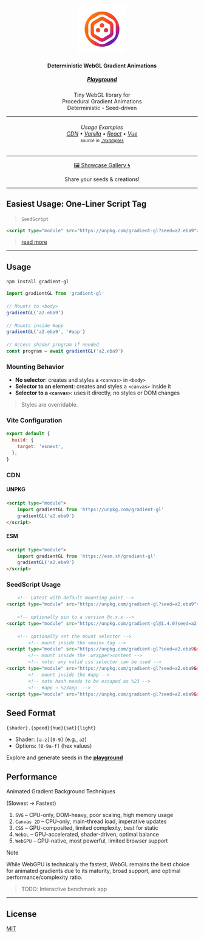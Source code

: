 <div align="center">
    <img src="docs/public/logo.png" alt="demo" height="128" />
    <h4>Deterministic WebGL Gradient Animations</h4>
    <h5>
        <a href="https://metaory.github.io/gradient-gl/" target="_blank">Playground</a>
    </h5>
    <p>
        Tiny WebGL library for
        <br>
        Procedural Gradient Animations
        <br>
        Deterministic - Seed-driven
    </p>
</div>

---

<div align="center">
    <h6>
        Usage Examples
        <br>
        <a href="https://metaory.github.io/gradient-gl/cdn-vanilla/" target="_blank">CDN</a> •
        <a href="https://metaory.github.io/gradient-gl/vite-vanilla/" target="_blank">Vanilla</a> •
        <a href="https://metaory.github.io/gradient-gl/vite-react/" target="_blank">React</a> •
        <a href="https://metaory.github.io/gradient-gl/vite-vue/" target="_blank">Vue</a>
        <br>
        <small>source in <a href="https://github.com/metaory/gradient-gl/tree/master/examples" target="_blank">./examples</a></small>
    </h6>
    <hr>
    <p>
        <a href="https://github.com/metaory/gradient-gl/discussions/5" target="_blank">
            🖼️ Showcase Gallery 🌀
        </a>
    </p>
    Share your seeds & creations!
</div>

---

## Easiest Usage: One-Liner Script Tag

> `SeedScript`

```html
<script type="module" src="https://unpkg.com/gradient-gl?seed=a2.eba9"></script>
```

> [read more](#seedscript-usage)

---

## Usage

```sh
npm install gradient-gl
```

```javascript
import gradientGL from 'gradient-gl'

// Mounts to <body>
gradientGL('a2.eba9')

// Mounts inside #app
gradientGL('a2.eba9', '#app')

// Access shader program if needed
const program = await gradientGL('a2.eba9')
```

### Mounting Behavior

- **No selector**: creates and styles a `<canvas>` in `<body>`
- **Selector to an element**: creates and styles a `<canvas>` inside it
- **Selector to a `<canvas>`**: uses it directly, no styles or DOM changes

> Styles are overridable.

### Vite Configuration

```js
export default {
  build: {
    target: 'esnext',
  },
}
```

### CDN

#### UNPKG

```html
<script type="module">
    import gradientGL from 'https://unpkg.com/gradient-gl'
    gradientGL('a2.eba9')
</script>
```

#### ESM

```html
<script type="module">
    import gradientGL from 'https://esm.sh/gradient-gl'
    gradientGL('a2.eba9')
</script>
```

### SeedScript Usage

```html
    <!-- Latest with default mounting point -->
<script type="module" src="https://unpkg.com/gradient-gl?seed=a2.eba9"></script>

    <!-- optionally pin to a version @x.x.x -->
<script type="module" src="https://unpkg.com/gradient-gl@1.4.0?seed=a2.eba9"></script>

    <!-- optionally set the mount selector -->
        <!-- mount inside the <main> tag -->
<script type="module" src="https://unpkg.com/gradient-gl?seed=a2.eba9&selector=main"></script>
        <!-- mount inside the .wrapper>content -->
        <!-- note: any valid css selector can be used -->
<script type="module" src="https://unpkg.com/gradient-gl?seed=a2.eba9&selector=.wrapper>.content"></script>
        <!-- mount inside the #app -->
        <!-- note hash needs to be escaped as %23 -->
        <!-- #app → %23app  -->
<script type="module" src="https://unpkg.com/gradient-gl?seed=a2.eba9&selector=%23app"></script>
```

## Seed Format

`{shader}.{speed}{hue}{sat}{light}`

- Shader: `[a-z][0-9]` (e.g., `a2`)
- Options: `[0-9a-f]` (hex values)

Explore and generate seeds in the <b><a href="https://metaory.github.io/gradient-gl/" target="_blank">playground</a></b>

## Performance

Animated Gradient Background Techniques

(Slowest → Fastest)

1. `SVG` – CPU-only, DOM-heavy, poor scaling, high memory usage
2. `Canvas 2D` – CPU-only, main-thread load, imperative updates
3. `CSS` – GPU-composited, limited complexity, best for static
4. `WebGL` – GPU-accelerated, shader-driven, optimal balance
5. `WebGPU` – GPU-native, most powerful, limited browser support

> [!NOTE]
> While WebGPU is technically the fastest, WebGL remains the best choice for animated gradients due to its maturity, broad support, and optimal performance/complexity ratio.

> TODO: Interactive benchmark app

---

## License

[MIT](LICENSE)
